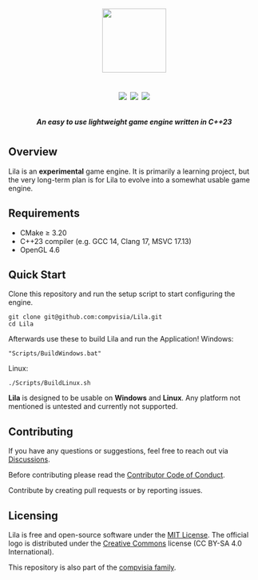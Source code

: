 <h1 align="center">

<img src="https://compvisia.com/img/Lila-logo.png" height=128/>

[![][license-shield]][license-link]
[![][codefactor-shield]][codefactor-link]
[![][cpp-shield]][cpp-link]

</h1>

<h4 align="center">
<i>An easy to use lightweight game engine written in C++23</i>
</h4>

<h1>

## Overview

Lila is an **experimental** game engine. It is primarily a learning project, but the very long-term plan is for Lila to evolve into a somewhat usable game engine.

## Requirements
- CMake ≥ 3.20
- C++23 compiler (e.g. GCC 14, Clang 17, MSVC 17.13)
- OpenGL 4.6

## Quick Start

Clone this repository and run the setup script to start configuring the engine.

```
git clone git@github.com:compvisia/Lila.git
cd Lila
```

Afterwards use these to build Lila and run the Application!
Windows:
```
"Scripts/BuildWindows.bat"
```
Linux:
```
./Scripts/BuildLinux.sh
```

**Lila** is designed to be usable on **Windows** and **Linux**. Any platform not mentioned is untested and currently not supported.

## Contributing

If you have any questions or suggestions, feel free to reach out via [Discussions](https://github.com/compvisia/Lila/discussions).

Before contributing please read the [Contributor Code of Conduct](https://github.com/compvisia/Lila/blob/master/CODE_OF_CONDUCT.md).

Contribute by creating pull requests or by reporting issues.

## Licensing

Lila is free and open-source software under the [MIT License](https://github.com/compvisia/Lila/blob/master/LICENSE). The official logo is distributed under the [Creative Commons](https://creativecommons.org/licenses/by-sa/4.0/) license (CC BY-SA 4.0 International).

This repository is also part of the [compvisia family](https://github.com/compvisia/family).

<!-- LINKAGE -->
[license-link]: https://github.com/compvisia/Lila/blob/master/LICENSE
[license-shield]: https://img.shields.io/github/license/compvisia/lila?style=flat
[codefactor-link]: https://www.codefactor.io/repository/github/compvisia/lila
[codefactor-shield]: https://www.codefactor.io/repository/github/compvisia/lila/badge?style=flat
[cpp-link]: https://en.cppreference.com/w/cpp/23
[cpp-shield]: https://img.shields.io/badge/C++-23-blue?style=flat&logo=C%2B%2B
